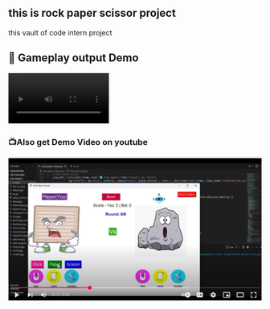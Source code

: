 ##  this is rock paper scissor **project**
this vault of code intern project



## 🎥 Gameplay output Demo

<video src="https://github.com/user-attachments/assets/507cff3d-6824-4045-8305-90dda6b5dc1d" controls width="200"> 
</video>

<h3>📺Also get Demo Video on youtube</h3>

<a href="https://youtu.be/h7aLM6nbdR4?si=ez2dnoBF5Usn3m4L" target="_blank">
  <img src="images/thumb.png" alt="Watch the video" width="510"/>
</a>
